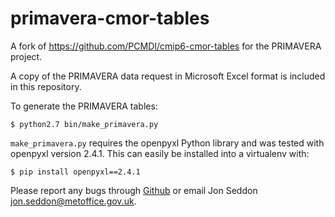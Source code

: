 # primavera-cmor-tables

A fork of https://github.com/PCMDI/cmip6-cmor-tables for the PRIMAVERA project.

A copy of the PRIMAVERA data request in Microsoft Excel format is included in
this repository.

To generate the PRIMAVERA tables:

```
$ python2.7 bin/make_primavera.py
```

`make_primavera.py` requires the openpyxl Python library and was tested with
openpyxl version 2.4.1. This can easily be installed into a virtualenv with:

```
$ pip install openpyxl==2.4.1
```

Please report any bugs through [Github](https://github.com/jonseddon/cmip6-cmor-tables)
or email Jon Seddon jon.seddon@metoffice.gov.uk.
